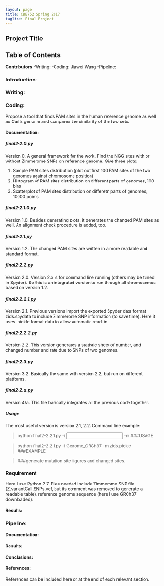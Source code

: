 ```yaml
---
layout: page
title: CBB752 Spring 2017
tagline: Final Project
---
```


Project Title
------------------


Table of Contents
-----------------------




**Contributors**
 -Writing:
 -Coding: Jiawei Wang
 -Pipeline:

### Introduction:





### Writing:








### Coding:
Propose a tool that finds PAM sites in the human reference genome as well as Carl’s genome and compares the similarity of the two sets.

#### Documentation:
##### final2-2.0.py
Version 0. A general framework for the work. Find the NGG sites with or without Zimmerome SNPs on reference genome. Give three plots:
  1. Sample PAM sites distribution (plot out first 100 PAM sites of the two genomes against chromosome position)
  2. Histogram of PAM sites distribution on different parts of genomes, 100 bins
  3. Scatterplot of PAM sites distribution on differetn parts of genomes, 10000 points

##### final2-2.1.0.py
Version 1.0. Besides generating plots, it generates the changed PAM sites as well. An alignment check procedure is added, too.

##### final2-2.1.py
Version 1.2. The changed PAM sites are written in a more readable and standard format.

##### final2-2.2.py
Version 2.0. Version 2.x is for command line running (others may be tuned in Spyder). So this is an integrated version to run through all chromosomes based on version 1.2.

##### final2-2.2.1.py
Version 2.1. Previous versions import the exported Spyder data format zids.spydata to include Zimmerome SNP information (to save time). Here it uses .pickle format data to allow automatic read-in.

##### final2-2.2.2.py
Version 2.2. This version generates a statistic sheet of number, and changed number and rate due to SNPs of two genomes.

##### final2-2.3.py
Version 3.2. Basically the same with version 2.2, but run on different platforms.

##### final2-2.a.py
Version 4/a. This file basically integrates all the previous code together.

##### Usage
The most useful version is version 2.1, 2.2.
Command line example:
> python final2-2.2.1.py -i <input folder> -m <mutation file> ###USAGE

> python final2-2.2.1.py -i Genome_GRCh37 -m zids.pickle ###EXAMPLE

> ###generate mutation site figures and changed sites.

### Requirement
Here I use Python 2.7. 
Files needed include Zimmerome SNP file (Z.variantCall.SNPs.vcf, but its comment was removed to generate a readable table), 
reference genome sequence (here I use GRCh37 downloaded).

#### Results:






### Pipeline:


#### Documentation:


#### Results:









#### Conclusions:








#### References:

 References can be included here or at the end of each relevant section.
 
 
